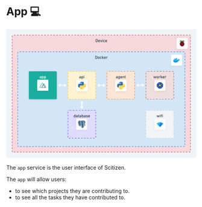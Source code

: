 # App 💻

![App Schema](../docs/assets/app.png)

The `app` service is the user interface of Scitizen.

The `app` will allow users:
* to see which projects they are contributing to.
* to see all the tasks they have contributed to.

